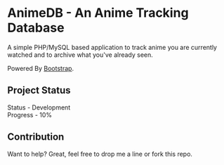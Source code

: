 AnimeDB - An Anime Tracking Database
====================================

A simple PHP/MySQL based application to track anime you are currently watched
and to archive what you've already seen. 

Powered By [Bootstrap][bootstrap].



Project Status
--------------
Status - Development  
Progress - 10%

Contribution
------------
Want to help? Great, feel free to drop me a line or fork this repo.


[bootstrap]: http://twitter.github.com/bootstrap/

 
